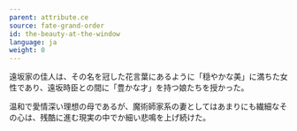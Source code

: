 ```yaml
---
parent: attribute.ce
source: fate-grand-order
id: the-beauty-at-the-window
language: ja
weight: 0
---
```


遠坂家の佳人は、その名を冠した花言葉にあるように「穏やかな美」に満ちた女性であり、遠坂時臣との間に「豊かな才」を持つ娘たちを授かった。

温和で愛情深い理想の母であるが、魔術師家系の妻としてはあまりにも繊細なその心は、残酷に進む現実の中でか細い悲鳴を上げ続けた。
